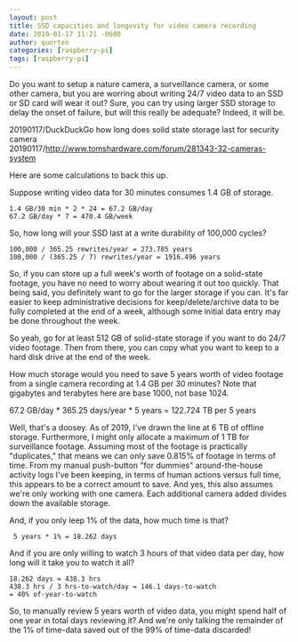 ```yaml
---
layout: post
title: SSD capacities and longevity for video camera recording
date: 2019-01-17 11:21 -0600
author: quorten
categories: [raspberry-pi]
tags: [raspberry-pi]
---
```


Do you want to setup a nature camera, a surveillance camera, or some
other camera, but you are worring about writing 24/7 video data to an
SSD or SD card will wear it out?  Sure, you can try using larger SSD
storage to delay the onset of failure, but will this really be
adequate?  Indeed, it will be.

20190117/DuckDuckGo how long does solid state storage last for security camera  
20190117/http://www.tomshardware.com/forum/281343-32-cameras-system

Here are some calculations to back this up.

Suppose writing video data for 30 minutes consumes 1.4 GB of storage.

    1.4 GB/30 min * 2 * 24 = 67.2 GB/day
    67.2 GB/day * 7 = 470.4 GB/week

So, how long will your SSD last at a write durability of 100,000
cycles?

    100,000 / 365.25 rewrites/year = 273.785 years
    100,000 / (365.25 / 7) rewrites/year = 1916.496 years

So, if you can store up a full week's worth of footage on a
solid-state footage, you have no need to worry about wearing it out
too quickly.  That being said, you definitely want to go for the
larger storage if you can.  It's far easier to keep administrative
decisions for keep/delete/archive data to be fully completed at the
end of a week, although some initial data entry may be done throughout
the week.

<!-- more -->

So yeah, go for at least 512 GB of solid-state storage if you want to
do 24/7 video footage.  Then from there, you can copy what you want to
keep to a hard disk drive at the end of the week.

How much storage would you need to save 5 years worth of video footage
from a single camera recording at 1.4 GB per 30 minutes?  Note that
gigabytes and terabytes here are base 1000, not base 1024.

67.2 GB/day * 365.25 days/year * 5 years = 122.724 TB per 5 years

Well, that's a doosey.  As of 2019, I've drawn the line at 6 TB of
offline storage.  Furthermore, I might only allocate a maximum of 1 TB
for surveillance footage.  Assuming most of the footage is practically
"duplicates," that means we can only save 0.815% of footage in terms
of time.  From my manual push-button "for dummies" around-the-house
activity logs I've been keeping, in terms of human actions versus full
time, this appears to be a correct amount to save.  And yes, this also
assumes we're only working with one camera.  Each additional camera
added divides down the available storage.

And, if you only leep 1% of the data, how much time is that?

     5 years * 1% = 18.262 days

And if you are only willing to watch 3 hours of that video data per
day, how long will it take you to watch it all?

    18.262 days = 438.3 hrs
    438.3 hrs / 3 hrs-to-watch/day = 146.1 days-to-watch
    = 40% of-year-to-watch

So, to manually review 5 years worth of video data, you might spend
half of one year in total days reviewing it?  And we're only talking
the remainder of the 1% of time-data saved out of the 99% of time-data
discarded!
